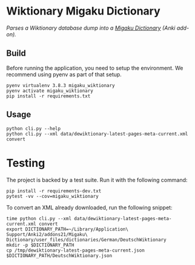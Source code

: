 # Wiktionary Migaku Dictionary

_Parses a Wiktionary database dump into a [Migaku Dictionary](https://github.com/migaku-official/Migaku-Dictionary-Addon) (Anki add-on)._

## Build

Before running the application, you need to setup the environment. We recommend using pyenv as part of that setup.

```shell
pyenv virtualenv 3.8.3 migaku_wiktionary
pyenv activate migaku_wiktionary
pip install -r requirements.txt
```

## Usage

```shell
python cli.py --help
python cli.py --xml data/dewiktionary-latest-pages-meta-current.xml convert
```

# Testing

The project is backed by a test suite. Run it with the following command:

```shell
pip install -r requirements-dev.txt
pytest -vv --cov=migaku_wiktionary
```

To convert an XML already downloaded, run the following snippet:

```shell
time python cli.py --xml data/dewiktionary-latest-pages-meta-current.xml convert
export DICTIONARY_PATH=~/Library/Application\ Support/Anki2/addons21/Migaku\ Dictionary/user_files/dictionaries/German/DeutschWiktionary
mkdir -p $DICTIONARY_PATH
cp /tmp/dewiktionary-latest-pages-meta-current.json $DICTIONARY_PATH/DeutschWiktionary.json
```
